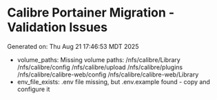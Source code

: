 # Calibre Portainer Migration - Validation Issues
Generated on: Thu Aug 21 17:46:53 MDT 2025

- volume_paths: Missing volume paths: /nfs/calibre/Library /nfs/calibre/config /nfs/calibre/upload /nfs/calibre/plugins /nfs/calibre/calibre-web/config /nfs/calibre/calibre-web/Library
- env_file_exists: .env file missing, but .env.example found - copy and configure it
